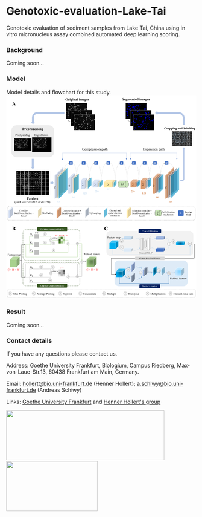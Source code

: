 # Genotoxic-evaluation-Lake-Tai
Genotoxic evaluation of sediment samples from Lake Tai, China using in vitro micronucleus assay combined automated deep learning scoring.

### Background
Coming soon...

### Model
Model details and flowchart for this study.
<img src="https://github.com/Tianyu-Zhang0319/Genotoxic-evaluation-Lake-Tai/blob/main/Figures/Model.png"/>


### Result
Coming soon...

### Contact details
If you have any questions please contact us.

Address: Goethe University Frankfurt, Biologium, Campus Riedberg, Max-von-Laue-Str.13, 60438 Frankfurt am Main, Germany.

Email: hollert@bio.uni-frankfurt.de (Henner Hollert); a.schiwy@bio.uni-frankfurt.de (Andreas Schiwy)

Links: [Goethe University Frankfurt](https://www.goethe-university-frankfurt.de/en?legacy_request=1) and [Henner Hollert's group](https://www.bio.uni-frankfurt.de/43970666/Abt__Hollert)

<img src="https://github.com/Tianyu-Zhang0319/Genotoxic-evaluation-Lake-Tai/blob/main/Figures/Maastricht.png" width="419" height="132"/> <img src="https://github.com/Tianyu-Zhang0319/Genotoxic-evaluation-Lake-Tai/blob/main/Figures/Goethe.png" width="242" height="132"/> 
